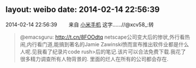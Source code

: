 layout: weibo
date: 2014-02-14 22:56:39
---
<meta name="referrer" content="no-referrer" />

2014-02-14 22:56:39  &nbsp;&nbsp;&nbsp;&nbsp;&nbsp;&nbsp; 来自 <a href="http://app.weibo.com/t/feed/22zMnn" rel="nofollow">小米手机</a>
这字……//@xcv58_:转
>  @emacsguru: http://t.cn/8FOOdtq netscape公司变大后的惨状,外行看热闹,内行看门道,能搞到著名的Jamie Zawinski愤而宣布推出软件业都是什么人呢.见我看了纪录片code rush>后的笔记.该片可以合法免费下载.我花了很多精力调查所有人物背景的. 里面的烂人在所有的公司都会存在. ​​​

